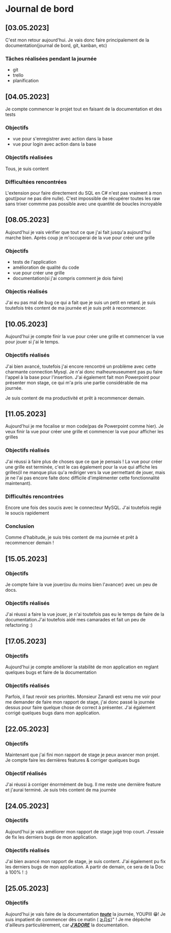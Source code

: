 # Journal de bord

## [03.05.2023]
C'est mon retour aujourd'hui. Je vais donc faire principalement de la documentation(journal de bord, git, kanban, etc)

### Tâches réalisées pendant la journée
- git
- trello
- planification
  

## [04.05.2023]
Je compte commencer le projet tout en faisant de la documentation et des tests
### Objectifs
- vue pour s'enregistrer avec action dans la base
- vue pour login avec action dans la base

### Objectifs réalisées
Tous, je suis content
### Difficultées rencontrées
L'extension pour faire directement du SQL en C# n'est pas vraiment à mon gout(pour ne pas dire nulle). C'est impossible de récupérer toutes les raw sans trixer commme pas possible avec une quantité de boucles incroyable

## [08.05.2023]
Aujourd'hui je vais vérifier que tout ce que j'ai fait jusqu'a aujourd'hui marche bien. Après coup je m'occuperai de la vue pour créer une grille
### Objectifs
- tests de l'application
- amélioration de qualité du code
- vue pour créer une grille
- documentation(si j'ai compris comment je dois faire)

### Objectis réalisés
J'ai eu pas mal de bug ce qui a fait que je suis un petit en retard. je suis toutefois très content de ma journée et je suis prêt à recommencer. 

## [10.05.2023]
Aujourd'hui je compte finir la vue pour créer une grille et commencer la vue pour jouer si j'ai le temps. 

### Objectifs réalisés
J'ai bien avancé, toutefois j'ai encore rencontré un problème avec cette charmante connection Mysql. Je n'ai donc malheureuseument pas pu faire l'appel à la base pour l'insertion. J'ai également fait mon Powerpoint pour présenter mon stage, ce qui m'a pris une partie considérable de ma journée. 

Je suis content de ma productivité et prêt à recommencer demain. 


## [11.05.2023] 
Aujourd'hui je me focalise sr mon code(pas de Powerpoint comme hier). Je veux finir la vue pour créer une grille et commencer la vue pour afficher les grilles

### Objectifs réalisés
J'ai réussi à faire plus de choses que ce que je pensais ! La vue pour créer une grille est terminée, c'est le cas également pour la vue qui affiche les grilles(il ne manque plus qu'a rediriger vers la vue permettant de jouer, mais je ne l'ai pas encore faite donc difficile d'implémenter cette fonctionnalité maintenant). 

### Difficultés rencontrées
Encore une fois des soucis avec le connecteur MySQL. J'ai toutefois reglé le soucis rapidement

### Conclusion
Comme d'habitude, je suis très content de ma journée et prêt à recommencer demain ! 


## [15.05.2023]

### Objectifs
Je compte faire la vue jouer(ou du moins bien l'avancer) avec un peu de docs. 

### Objectifs réalisés
J'ai réussi a faire la vue jouer, je n'ai toutefois pas eu le temps de faire de la documentation.J'ai toutefois aidé mes camarades et fait un peu de refactoring :)




## [17.05.2023]

### Objectifs
Aujourd'hui je compte améliorer la stabilité de mon application en reglant quelques bugs et faire de la documentation 

### Objectifs réalisés
Parfois, il faut revoir ses priorités. Monsieur Zanardi est venu me voir pour me demander de faire mon rapport de stage, j'ai donc passé la journée dessus pour faire quelque chose de correct à présenter. J'ai également corrigé quelques bugs dans mon application. 


## [22.05.2023]
### Objectifs
Maintenant que j'ai fini mon rapport de stage je peux avancer mon projet. Je compte faire les dernières features & corriger quelques bugs

### Objectif réalisés
J'ai réussi à corriger énormément de bug. Il me reste une dernière feature et j'aurai terminé. Je suis très content de ma journée

## [24.05.2023]
### Objectifs
Aujourd'hui je vais améliorer mon rapport de stage jugé trop court. J'essaie de fix les derniers bugs de mon application. 

### Objectifs réalisés
J'ai bien avancé mon rapport de stage, je suis content. J'ai également pu fix les derniers bugs de mon application. A partir de demain, ce sera de la Doc à 100% ! :)

## [25.05.2023]
### Objectifs
Aujourd'hui je vais faire de la documentation <ins> ***toute***</ins> la journée, YOUPIII 😁! Je suis impatient de commencer dès ce matin ( ≧Д≦)" ! Je me dépèche d'ailleurs particulièrement, car <ins> ***J'ADORE***</ins> la documentation. 